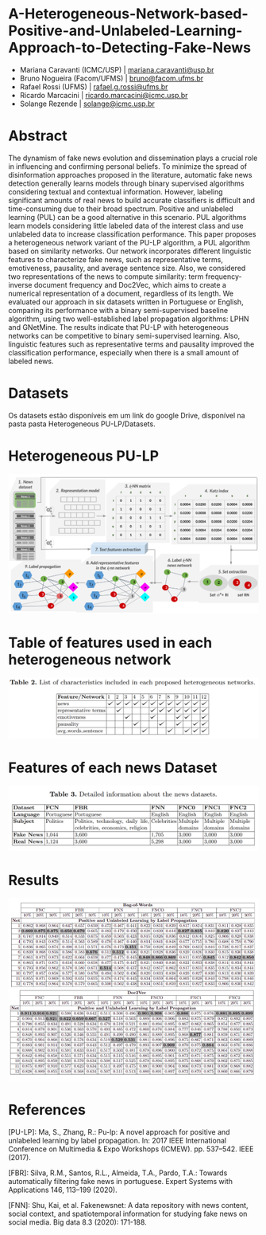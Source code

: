 # A-Heterogeneous-Network-based-Positive-and-Unlabeled-Learning-Approach-to-Detecting-Fake-News

- Mariana Caravanti (ICMC/USP) | mariana.caravanti@usp.br
- Bruno Nogueira (Facom/UFMS) | bruno@facom.ufms.br
- Rafael Rossi (UFMS) | rafael.g.rossi@ufms.br
- Ricardo Marcacini | ricardo.marcacini@icmc.usp.br
- Solange Rezende | solange@icmc.usp.br

# Abstract

The dynamism of fake news evolution and dissemination plays a crucial role in influencing and confirming personal beliefs. To minimize the spread of disinformation approaches proposed in the literature, automatic fake news detection generally learns models through binary supervised algorithms considering textual and contextual information. However, labeling significant amounts of real news to build accurate classifiers is difficult and time-consuming due to their broad spectrum. Positive and unlabeled learning (PUL) can be a good alternative in this scenario. PUL algorithms learn models considering little labeled data of the interest class and use unlabeled data to increase classification performance. This paper proposes a heterogeneous network variant of the PU-LP algorithm, a PUL algorithm based on similarity networks. Our network incorporates different linguistic features to characterize fake news, such as representative terms, emotiveness, pausality, and average sentence size. Also, we considered two representations of the news to compute similarity: term frequency-inverse document frequency and Doc2Vec, which aims to create a numerical representation of a document, regardless of its length. We evaluated our approach in six datasets written in Portuguese or English, comparing its performance with a binary semi-supervised baseline algorithm, using two well-established label propagation algorithms: LPHN and GNetMine. The results indicate that PU-LP with heterogeneous networks can be competitive to binary semi-supervised learning. Also, linguistic features such as representative terms and pausality improved the classification performance, especially when there is a small amount of labeled news.

# Datasets

Os datasets estão disponíveis em um link do google Drive, disponível na pasta pasta Heterogeneous PU-LP/Datasets.

# Heterogeneous PU-LP

![methodology](https://github.com/marianacaravanti/A-Heterogeneous-Network-based-Positive-and-Unlabeled-Learning-Approach-to-Detecting-Fake-News/blob/main/Figures/methodology.png)

# Table of features used in each heterogeneous network
![features table](https://github.com/marianacaravanti/A-Heterogeneous-Network-based-Positive-and-Unlabeled-Learning-Approach-to-Detecting-Fake-News/blob/main/Figures/features%20table.png)

# Features of each news Dataset
![datasets](https://github.com/marianacaravanti/A-Heterogeneous-Network-based-Positive-and-Unlabeled-Learning-Approach-to-Detecting-Fake-News/blob/main/Figures/datasets%20information.png)

# Results
![results](https://github.com/marianacaravanti/A-Heterogeneous-Network-based-Positive-and-Unlabeled-Learning-Approach-to-Detecting-Fake-News/blob/main/Figures/results.png)

# References
[PU-LP]: Ma, S., Zhang, R.: Pu-lp: A novel approach for positive and unlabeled learning by label propagation. In: 2017 IEEE International Conference on Multimedia & Expo
Workshops (ICMEW). pp. 537–542. IEEE (2017).

[FBR]: Silva, R.M., Santos, R.L., Almeida, T.A., Pardo, T.A.: Towards automatically filtering fake news in portuguese. Expert Systems with Applications 146, 113–199
(2020).

[FNN]: Shu, Kai, et al. Fakenewsnet: A data repository with news content, social context, and spatiotemporal information for studying fake news on social media. Big data 8.3 (2020): 171-188.

[FNC0]: https://github.com/several27/FakeNewsCorpus
[FNC1]: https://github.com/several27/FakeNewsCorpus
[FNC2]: https://github.com/several27/FakeNewsCorpus
